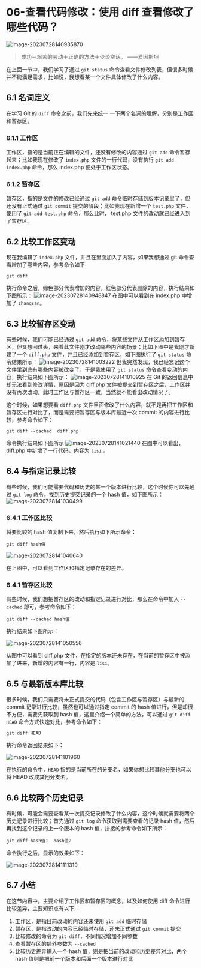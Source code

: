 # 06-查看代码修改：使用 diff 查看修改了哪些代码？

![image-20230728140935870](./assets/image-20230728140935870.png)

> 成功＝艰苦的劳动＋正确的方法＋少谈空话。  ——爱因斯坦

在上面一节中，我们学习了通过 `git status` 命令查看文件修改列表，但很多时候并不能满足需求，比如说，我想看某一个文件具体修改了什么内容。

## 6.1 名词定义

在学习 Git 的 `diff` 命令之前，我们先来统一 一下两个名词的理解，分别是工作区和暂存区。

### 6.1.1 工作区

工作区，指的是当前正在编辑的文件，还没有修改的内容通过 `git add` 命令暂存起来；比如我现在修改了 `index.php` 文件的一行代码，没有执行 `git add index.php` 命令，那么 index.php 便处于工作区状态。

### 6.1.2 暂存区

暂存区，指的是文件的修改已经通过 `git add` 命令临时存储到版本记录里了，但还没有正式通过 `git commit` 提交的阶段；比如我现在新增一个 `test.php` 文件，使用了 `git add test.php` 命令，那么此时， test.php 文件的改动就已经进入到了暂存区。

## 6.2 比较工作区变动

现在我编辑了 `index.php` 文件，并且在里面加入了内容，如果我想通过 git 命令查看增加了哪些内容，参考命令如下

```
git diff 
```

执行命令之后，绿色部分代表增加的内容，红色部分代表删除的内容，执行结果如下图所示：
![image-20230728140948847](./assets/image-20230728140948847.png)
在图中可以看到在 index.php 中增加了 `zhangsan`。

## 6.3 比较暂存区变动

有些时候，我们可能已经通过 `git add` 命令，将某些文件从工作区添加到暂存区，但又想回过头，来看此文件刚才改动哪些内容的场景；比如下图中是我刚才新建了一个 `diff.php` 文件，并且已经添加到暂存区，如下图执行了 `git status` 命令结果所示：
![image-20230728141003222](./assets/image-20230728141003222.png)
但我突然发现，我已经忘记这个文件里到底有哪些内容被改变了，于是我使用了 `git status` 命令查看变动的内容，执行结果如下图所示：
![image-20230728141010925](./assets/image-20230728141010925.png)
在 Git 的返回信息中却无法看到修改详情，原因是因为 diff.php 文件被提交到暂存区之后，工作区并没有再次改动，此时工作区与暂存区一致，当然就不能看出改动情况了。

这个时候，如果想要看 `diff.php` 文件里面修改了什么内容，就不是再把工作区和暂存区进行对比了，而是需要把暂存区与版本库最近一次 commit 的内容进行比较，参考命令如下：

```
git diff --cached  diff.php
```

命令执行结果如下图所示
![image-20230728141021440](./assets/image-20230728141021440.png)
在图中可以看出，diff.php 中新增了一行代码，内容为 `lisi` 。

## 6.4 与指定记录比较

有些时候，我们可能需要代码和历史的某一个版本进行比较，这个时候你可以先通过 `git log` 命令，找到历史提交记录的一个 hash 值，如下图所示：
![image-20230728141030499](./assets/image-20230728141030499.png)

### 6.4.1 工作区比较

将要比较的 hash 值复制下来，然后执行如下所示命令：

```
git diff hash值
```

![image-20230728141040640](./assets/image-20230728141040640.png)

在上图中，可以看到工作区和指定记录存在的差异。

### 6.4.1 暂存区比较

有些时候，我们想把暂存区的改动和指定记录进行对比，那么在命令中加入 `--cached` 即可，参考命令如下：

```
git diff --cached hash值
```

执行结果如下图所示：

![image-20230728141050556](./assets/image-20230728141050556.png)

从图中可以看到 diff.php 文件，在指定的版本还未存在，在当前的暂存区中被添加了进来，新增的内容有一行，内容是 `lisi`。

## 6.5 与最新版本库比较

很多时候，我们只需要将未正式提交的代码（包含工作区与暂存区）与最新的 commit 记录进行比较，虽然也可以通过指定 commit 的 hash 值进行，但是却很不方便，需要先获取到 hash 值，这里介绍一个简单的方法，可以通过 `git diff HEAD` 命令方式快速对比，参考命令如下：

```
git diff HEAD
```

执行命令返回结果如下：

![image-20230728141101960](./assets/image-20230728141101960.png)

在执行的命令中，`HEAD` 指的是当前所在的分支名，如果你想比较其他分支也可以将 HEAD 改成其他分支名。

## 6.6 比较两个历史记录

有时候，可能会需要查看某一次提交记录修改了什么内容，这个时候就需要将两个历史记录进行比较；首先通过 `git log` 命令获取到需要查看的记录 hash 值，然后再找到这个记录的上一个版本的 hash 值，拼接的参考命令如下所示：

```
git diff hash值1  hash值2
```

命令执行之后，显示的效果如下：

![image-20230728141111319](./assets/image-20230728141111319.png)

## 6.7 小结

在这节内容中，主要介绍了工作区和暂存区的概念，以及如何使用 diff 命令进行比较差异，主要知识点有以下：

1. 工作区，是指目前改动的内容还未使用 `git add` 临时存储
2. 暂存区，是指改动的内容已经临时存储，还未正式通过 `git commit` 提交
3. 比较修改的命令为 `git diff`，不同情况增加不同参数
4. 查看暂存区的额外参数为 `--cached`
5. 比较历史差异输入一个 hash 值，则是把当前的改动和历史差异对比，两个 hash 值则是把前一个版本和后面一个版本进行对比

